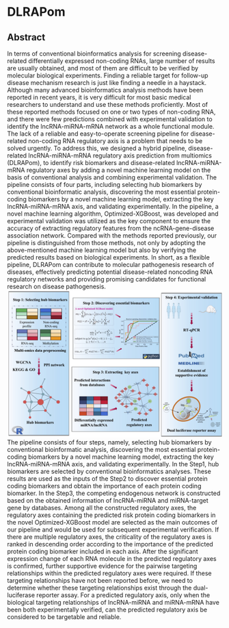# DLRAPom
## Abstract
In terms of conventional bioinformatics analysis for screening disease-related differentially expressed non-coding RNAs, large number of results are usually obtained, and most of them are difficult to be verified by molecular biological experiments. Finding a reliable target for follow-up disease mechanism research is just like finding a needle in a haystack. Although many advanced bioinformatics analysis methods have been reported in recent years, it is very difficult for most basic medical researchers to understand and use these methods proficiently. Most of these reported methods focused on one or two types of non-coding RNA, and there were few predictions combined with experimental validation to identify the lncRNA-miRNA-mRNA network as a whole functional module. The lack of a reliable and easy-to-operate screening pipeline for disease-related non-coding RNA regulatory axis is a problem that needs to be solved urgently. To address this, we designed a hybrid pipeline, disease-related lncRNA-miRNA-mRNA regulatory axis prediction from multiomics (DLRAPom), to identify risk biomarkers and disease-related lncRNA-miRNA-mRNA regulatory axes by adding a novel machine learning model on the basis of conventional analysis and combining experimental validation. The pipeline consists of four parts, including selecting hub biomarkers by conventional bioinformatic analysis, discovering the most essential protein-coding biomarkers by a novel machine learning model, extracting the key lncRNA-miRNA-mRNA axis, and validating experimentally. In the pipeline, a novel machine learning algorithm, Optimized-XGBoost, was developed and experimental validation was utilized as the key component to ensure the accuracy of extracting regulatory features from the ncRNA-gene-disease association network. Compared with the methods reported previously, our pipeline is distinguished from those methods, not only by adopting the above-mentioned machine learning model but also by verifying the predicted results based on biological experiments. In short, as a flexible pipeline, DLRAPom can contribute to molecular pathogenesis research of diseases, effectively predicting potential disease-related noncoding RNA regulatory networks and providing promising candidates for functional research on disease pathogenesis.
![image](https://github.com/shenxiaochenn/DLRAPom/blob/main/summary_figure.jpg)
The pipeline consists of four steps, namely, selecting hub biomarkers by conventional bioinformatic analysis, discovering the most essential protein-coding biomarkers by a novel machine learning model, extracting the key lncRNA-miRNA-mRNA axis, and validating experimentally. In the Step1, hub biomarkers are selected by conventional bioinformatics analyses. These results are used as the inputs of the Step2 to discover essential protein coding biomarkers and obtain the importance of each protein coding biomarker. In the Step3, the competing endogenous network is constructed based on the obtained information of lncRNA-miRNA and miRNA-target gene by databases. Among all the constructed regulatory axes, the regulatory axes containing the predicted risk protein coding biomarkers in the novel Optimized-XGBoost model are selected as the main outcomes of our pipeline and would be used for subsequent experimental verification. If there are multiple regulatory axes, the criticality of the regulatory axes is ranked in descending order according to the importance of the predicted protein coding biomarker included in each axis. After the significant expression change of each RNA molecule in the predicted regulatory axes is confirmed, further supportive evidence for the pairwise targeting relationships within the predicted regulatory axes were required. If these targeting relationships have not been reported before, we need to determine whether these targeting relationships exist through the dual-luciferase reporter assay. For a predicted regulatory axis, only when the biological targeting relationships of lncRNA-miRNA and miRNA-mRNA have been both experimentally verified, can the predicted regulatory axis be considered to be targetable and reliable.
